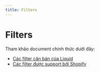 ```yaml
---
title: Filters
---
```


# Filters

Tham khảo document chính thức dưới đây:

+ [Các filter căn bản của Liquid](https://shopify.github.io/liquid/filters)
+ [Các filter được support bởi Shopify](https://shopify.dev/docs/api/liquid/filters)